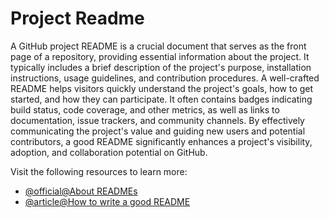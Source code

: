 # Project Readme

A GitHub project README is a crucial document that serves as the front page of a repository, providing essential information about the project. It typically includes a brief description of the project's purpose, installation instructions, usage guidelines, and contribution procedures. A well-crafted README helps visitors quickly understand the project's goals, how to get started, and how they can participate. It often contains badges indicating build status, code coverage, and other metrics, as well as links to documentation, issue trackers, and community channels. By effectively communicating the project's value and guiding new users and potential contributors, a good README significantly enhances a project's visibility, adoption, and collaboration potential on GitHub.

Visit the following resources to learn more:

- [@official@About READMEs](https://docs.github.com/en/repositories/managing-your-repositorys-settings-and-features/customizing-your-repository/about-readmes)
- [@article@How to write a good README](https://bulldogjob.com/readme/how-to-write-a-good-readme-for-your-github-project)